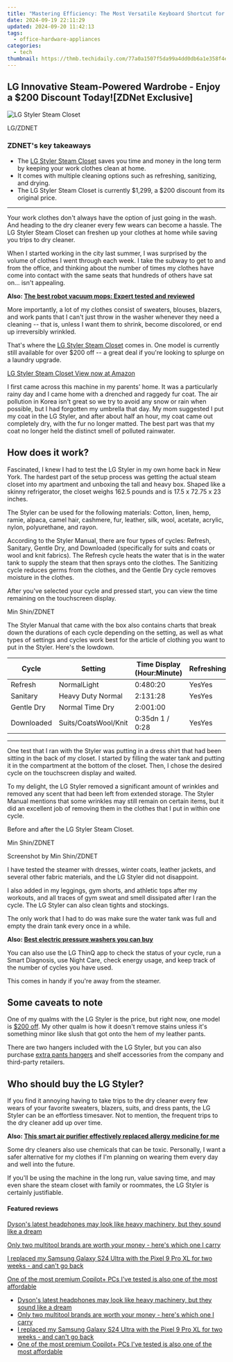 ```yaml
---
title: "Mastering Efficiency: The Most Versatile Keyboard Shortcut for Any Browser | Unlock the Secret!"
date: 2024-09-19 22:11:29
updated: 2024-09-20 11:42:13
tags:
  - office-hardware-appliances
categories:
  - tech
thumbnail: https://thmb.techidaily.com/77a0a1507f5da99a4dd0db6a1e358f4e656bf9fb2de63da75eb278005236e188.jpg
---
```


## LG Innovative Steam-Powered Wardrobe - Enjoy a $200 Discount Today![ZDNet Exclusive]

![LG Styler Steam Closet](https://www.zdnet.com/a/img/resize/21f0741a626a5029ece85af790da2d75a65a993b/2023/11/20/abf3a6b1-6d72-4c21-8343-4a667b768e2b/screenshot-2023-11-20-at-3-27-05pm.jpg?auto=webp&width=1280)

LG/ZDNET

### ZDNET's key takeaways

* The [LG Styler Steam Closet](https://shop-links.co/link/?exclusive=1&publisher_slug=itechdaily19598&url=https%3A%2F%2Fwww.anrdoezrs.net%2Flinks%2F9041660%2Ftype%2Fdlg%2Fsid%2Fzd-%255F%255FCOM%255FCLICK%255FID%255F%255F-dtp%2Fhttps%3A%2F%2Fwww.lg.com%2Fus%2Fwashers-dryers%2Flg-s3wfbn-styler-steam-closet) saves you time and money in the long term by keeping your work clothes clean at home.
* It comes with multiple cleaning options such as refreshing, sanitizing, and drying.
* The LG Styler Steam Closet is currently $1,299, a $200 discount from its original price.

---

Your work clothes don't always have the option of just going in the wash. And heading to the dry cleaner every few wears can become a hassle. The LG Styler Steam Closet can freshen up your clothes at home while saving you trips to dry cleaner. 

When I started working in the city last summer, I was surprised by the volume of clothes I went through each week. I take the subway to get to and from the office, and thinking about the number of times my clothes have come into contact with the same seats that hundreds of others have sat on... isn't appealing.

**Also: [The best robot vacuum mops: Expert tested and reviewed](https://www.zdnet.com/home-and-office/kitchen-household/best-robot-vacuum-mop/)**

More importantly, a lot of my clothes consist of sweaters, blouses, blazers, and work pants that I can't just throw in the washer whenever they need a cleaning -- that is, unless I want them to shrink, become discolored, or end up irreversibly wrinkled. 

That's where the [LG Styler Steam Closet](https://shop-links.co/link/?exclusive=1&publisher_slug=itechdaily19598&url=https%3A%2F%2Fwww.anrdoezrs.net%2Flinks%2F9041660%2Ftype%2Fdlg%2Fsid%2Fzd-%255F%255FCOM%255FCLICK%255FID%255F%255F-dtp%2Fhttps%3A%2F%2Fwww.lg.com%2Fus%2Fwashers-dryers%2Flg-s3wfbn-styler-steam-closet) comes in. One model is currently still available for over $200 off -- a great deal if you're looking to splurge on a laundry upgrade.

[LG Styler Steam Closet View now at Amazon](https://buy.geni.us/Proxy.ashx?TSID=368250&GR%5FURL=https%3A%2F%2Fwww.amazon.com%2Fdp%2FB07RGM22G1%3Ftag%3Dzd-buy-button-20%26ascsubtag%3D%5F%5FCOM%5FCLICK%5FID%5F%5F%7C33e46e4b-664d-45c4-894a-421d55ab16ad%7Cdtp&dtb=1)

I first came across this machine in my parents' home. It was a particularly rainy day and I came home with a drenched and raggedy fur coat. The air pollution in Korea isn't great so we try to avoid any snow or rain when possible, but I had forgotten my umbrella that day. My mom suggested I put my coat in the LG Styler, and after about half an hour, my coat came out completely dry, with the fur no longer matted. The best part was that my coat no longer held the distinct smell of polluted rainwater. 

## How does it work?

Fascinated, I knew I had to test the LG Styler in my own home back in New York. The hardest part of the setup process was getting the actual steam closet into my apartment and unboxing the tall and heavy box. Shaped like a skinny refrigerator, the closet weighs 162.5 pounds and is 17.5 x 72.75 x 23 inches.

The Styler can be used for the following materials: Cotton, linen, hemp, ramie, alpaca, camel hair, cashmere, fur, leather, silk, wool, acetate, acrylic, nylon, polyurethane, and rayon.

According to the Styler Manual, there are four types of cycles: Refresh, Sanitary, Gentle Dry, and Downloaded (specifically for suits and coats or wool and knit fabrics). The Refresh cycle heats the water that is in the water tank to supply the steam that then sprays onto the clothes. The Sanitizing cycle reduces germs from the clothes, and the Gentle Dry cycle removes moisture in the clothes. 

After you've selected your cycle and pressed start, you can view the time remaining on the touchscreen display. 

Min Shin/ZDNET

The Styler Manual that came with the box also contains charts that break down the durations of each cycle depending on the setting, as well as what types of settings and cycles work best for the article of clothing you want to put in the Styler. Here's the lowdown.

| **Cycle**  | **Setting**          | **Time Display (Hour:Minute)** | **Refreshing** | **Drying** | **Sanitizing** |
| ---------- | -------------------- | ------------------------------ | -------------- | ---------- | -------------- |
| Refresh    | NormalLight          | 0:480:20                       | YesYes         | YesYes     |                |
| Sanitary   | Heavy Duty Normal    | 2:131:28                       | YesYes         | YesYes     | YesYes         |
| Gentle Dry | Normal Time Dry      | 2:001:00                       |                | YesYes     |                |
| Downloaded | Suits/CoatsWool/Knit | 0:35dn 1 / 0:28                | YesYes         | YesYes     |                |

---

One test that I ran with the Styler was putting in a dress shirt that had been sitting in the back of my closet. I started by filling the water tank and putting it in the compartment at the bottom of the closet. Then, I chose the desired cycle on the touchscreen display and waited. 

To my delight, the LG Styler removed a significant amount of wrinkles and removed any scent that had been left from extended storage. The Styler Manual mentions that some wrinkles may still remain on certain items, but it did an excellent job of removing them in the clothes that I put in within one cycle. 

Before and after the LG Styler Steam Closet. 

Min Shin/ZDNET

Screenshot by Min Shin/ZDNET

I have tested the steamer with dresses, winter coats, leather jackets, and several other fabric materials, and the LG Styler did not disappoint. 

I also added in my leggings, gym shorts, and athletic tops after my workouts, and all traces of gym sweat and smell dissipated after I ran the cycle. The LG Styler can also clean tights and stockings.

The only work that I had to do was make sure the water tank was full and empty the drain tank every once in a while.

**Also: [Best electric pressure washers you can buy](https://www.zdnet.com/home-and-office/yard-outdoors/best-electric-pressure-washer/)**

You can also use the LG ThinQ app to check the status of your cycle, run a Smart Diagnosis, use Night Care, check energy usage, and keep track of the number of cycles you have used. 

This comes in handy if you're away from the steamer.

## Some caveats to note

One of my qualms with the LG Styler is the price, but right now, one model is [$200 off](https://shop-links.co/link/?exclusive=1&publisher_slug=itechdaily19598&url=https%3A%2F%2Fwww.anrdoezrs.net%2Flinks%2F9041660%2Ftype%2Fdlg%2Fsid%2Fzd-%255F%255FCOM%255FCLICK%255FID%255F%255F-dtp%2Fhttps%3A%2F%2Fwww.lg.com%2Fus%2Fwashers-dryers%2Flg-s3wfbn-styler-steam-closet). My other qualm is how it doesn't remove stains unless it's something minor like slush that got onto the hem of my leather pants. 

There are two hangers included with the LG Styler, but you can also purchase [extra pants hangers](https://buy.geni.us/Proxy.ashx?TSID=368250&GR%5FURL=https%3A%2F%2Fwww.amazon.com%2FLG-Styler-Clothes-Non-Slip-Stainless%2Fdp%2FB08TGRY2T5%3Ftag%3Dzd-buy-button-20%26ascsubtag%3D%5F%5FCOM%5FCLICK%5FID%5F%5F%7C33e46e4b-664d-45c4-894a-421d55ab16ad%7Cdtp&dtb=1) and shelf accessories from the company and third-party retailers.

## Who should buy the LG Styler?

If you find it annoying having to take trips to the dry cleaner every few wears of your favorite sweaters, blazers, suits, and dress pants, the LG Styler can be an effortless timesaver. Not to mention, the frequent trips to the dry cleaner add up over time.

**Also: [This smart air purifier effectively replaced allergy medicine for me](https://www.zdnet.com/home-and-office/smart-home/this-smart-air-purifier-effectively-replaced-allergy-medicine-for-me/)**

Some dry cleaners also use chemicals that can be toxic. Personally, I want a safer alternative for my clothes if I'm planning on wearing them every day and well into the future. 

If you'll be using the machine in the long run, value saving time, and may even share the steam closet with family or roommates, the LG Styler is certainly justifiable.

#### Featured reviews

[Dyson's latest headphones may look like heavy machinery, but they sound like a dream](https://www.zdnet.com/article/i-tested-dysons-500-flagship-headphones-and-theyre-more-competitive-than-expected/ "Dyson's latest headphones may look like heavy machinery, but they sound like a dream")

[Only two multitool brands are worth your money - here's which one I carry](https://www.zdnet.com/article/only-two-multitool-brands-are-worth-your-money-heres-which-one-i-carry/ "Only two multitool brands are worth your money - here's which one I carry")

[I replaced my Samsung Galaxy S24 Ultra with the Pixel 9 Pro XL for two weeks - and can't go back](https://www.zdnet.com/article/i-replaced-my-samsung-galaxy-s24-ultra-with-the-pixel-9-pro-xl-for-two-weeks-and-cant-go-back/ "I replaced my Samsung Galaxy S24 Ultra with the Pixel 9 Pro XL for two weeks - and can't go back")

[One of the most premium Copilot+ PCs I've tested is also one of the most affordable](https://www.zdnet.com/article/one-of-the-most-premium-copilot-pcs-ive-tested-is-also-one-of-the-most-affordable/ "One of the most premium Copilot+ PCs I've tested is also one of the most affordable")

* [Dyson's latest headphones may look like heavy machinery, but they sound like a dream](https://www.zdnet.com/article/i-tested-dysons-500-flagship-headphones-and-theyre-more-competitive-than-expected/ "Dyson's latest headphones may look like heavy machinery, but they sound like a dream")
* [Only two multitool brands are worth your money - here's which one I carry](https://www.zdnet.com/article/only-two-multitool-brands-are-worth-your-money-heres-which-one-i-carry/ "Only two multitool brands are worth your money - here's which one I carry")
* [I replaced my Samsung Galaxy S24 Ultra with the Pixel 9 Pro XL for two weeks - and can't go back](https://www.zdnet.com/article/i-replaced-my-samsung-galaxy-s24-ultra-with-the-pixel-9-pro-xl-for-two-weeks-and-cant-go-back/ "I replaced my Samsung Galaxy S24 Ultra with the Pixel 9 Pro XL for two weeks - and can't go back")
* [One of the most premium Copilot+ PCs I've tested is also one of the most affordable](https://www.zdnet.com/article/one-of-the-most-premium-copilot-pcs-ive-tested-is-also-one-of-the-most-affordable/ "One of the most premium Copilot+ PCs I've tested is also one of the most affordable")

<ins class="adsbygoogle"
     style="display:block"
     data-ad-format="autorelaxed"
     data-ad-client="ca-pub-7571918770474297"
     data-ad-slot="1223367746"></ins>



<ins class="adsbygoogle"
     style="display:block"
     data-ad-client="ca-pub-7571918770474297"
     data-ad-slot="8358498916"
     data-ad-format="auto"
     data-full-width-responsive="true"></ins>
